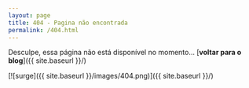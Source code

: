 ```yaml
---
layout: page
title: 404 - Pagina não encontrada
permalink: /404.html
---
```


Desculpe, essa página não está disponível no momento... [**voltar para o blog**]({{ site.baseurl }}/)

[![surge]({{ site.baseurl }}/images/404.png)]({{ site.baseurl }}/)